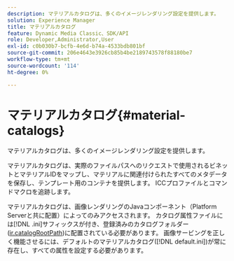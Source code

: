 ```yaml
---
description: マテリアルカタログは、多くのイメージレンダリング設定を提供します。
solution: Experience Manager
title: マテリアルカタログ
feature: Dynamic Media Classic、SDK/API
role: Developer,Administrator,User
exl-id: c0b030b7-bcfb-4e6d-b74a-4533bdb801bf
source-git-commit: 206e4643e3926cb85b4be2189743578f88180be7
workflow-type: tm+mt
source-wordcount: '114'
ht-degree: 0%

---
```


# マテリアルカタログ{#material-catalogs}

マテリアルカタログは、多くのイメージレンダリング設定を提供します。

マテリアルカタログは、実際のファイルパスへのリクエストで使用されるビネットとマテリアルIDをマップし、マテリアルに関連付けられたすべてのメタデータを保存し、テンプレート用のコンテナを提供します。 ICCプロファイルとコマンドマクロを追跡します。

マテリアルカタログは、画像レンダリングのJavaコンポーネント（Platform Serverと共に配置）によってのみアクセスされます。 カタログ属性ファイルには[!DNL .ini]サフィックスが付き、登録済みのカタログフォルダー([ir.catalogRootPath](../../../../../../ir-api/server-admin/image-rendering-api-ref/c-ir-server-administration/c-ir-configuration-settings-reference/c-ir-catalog-folder.md#concept-1c1d308112054bb99e3895c3fb8ca5f7))に配置されている必要があります。 画像サービングを正しく機能させるには、デフォルトのマテリアルカタログ([!DNL default.ini])が常に存在し、すべての属性を設定する必要があります。
